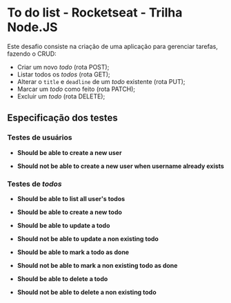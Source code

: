# To do list - Rocketseat - Trilha Node.JS

Este desafio consiste na criação de uma aplicação para gerenciar tarefas, fazendo o CRUD:

- Criar um novo *todo* (rota POST);
- Listar todos os *todos* (rota GET);
- Alterar o `title` e `deadline` de um *todo* existente (rota PUT);
- Marcar um *todo* como feito (rota PATCH);
- Excluir um *todo* (rota DELETE);

## Especificação dos testes

### Testes de usuários

- **Should be able to create a new user**

- **Should not be able to create a new user when username already exists**

### Testes de *todos*

- **Should be able to list all user's todos**

- **Should be able to create a new todo**

- **Should be able to update a todo**

- **Should not be able to update a non existing todo**

- **Should be able to mark a todo as done**

- **Should not be able to mark a non existing todo as done**

- **Should be able to delete a todo**

- **Should not be able to delete a non existing todo**
